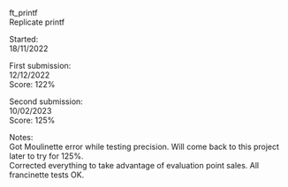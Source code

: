 ft_printf  
Replicate printf  

Started:  
18/11/2022  
  
First submission:  
12/12/2022  
Score: 122%  
  
Second submission:  
10/02/2023  
Score: 125%  
  
Notes:  
Got Moulinette error while testing precision. Will come back to this project later to try for 125%.  
Corrected everything to take advantage of evaluation point sales. All francinette tests OK.  
  
